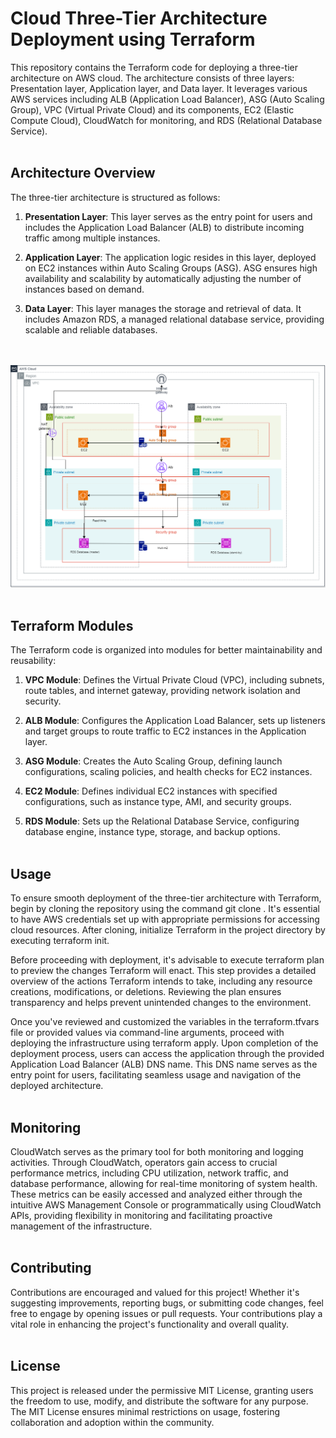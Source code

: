 # Cloud Three-Tier Architecture Deployment using Terraform

This repository contains the Terraform code for deploying a three-tier architecture on AWS cloud. The architecture consists of three layers: Presentation layer, Application layer, and Data layer. It leverages various AWS services including ALB (Application Load Balancer), ASG (Auto Scaling Group), VPC (Virtual Private Cloud) and its components, EC2 (Elastic Compute Cloud), CloudWatch for monitoring, and RDS (Relational Database Service).
<br/><br/>

## Architecture Overview

The three-tier architecture is structured as follows:

1. **Presentation Layer**: This layer serves as the entry point for users and includes the Application Load Balancer (ALB) to distribute incoming traffic among multiple instances.

2. **Application Layer**: The application logic resides in this layer, deployed on EC2 instances within Auto Scaling Groups (ASG). ASG ensures high availability and scalability by automatically adjusting the number of instances based on demand.

3. **Data Layer**: This layer manages the storage and retrieval of data. It includes Amazon RDS, a managed relational database service, providing scalable and reliable databases.
   
<br/><br/>
<img src="3_TIER_DIA.png" alt="Architecture Diagram" width="600">
<br/><br/>

## Terraform Modules

The Terraform code is organized into modules for better maintainability and reusability:

1. **VPC Module**: Defines the Virtual Private Cloud (VPC), including subnets, route tables, and internet gateway, providing network isolation and security.

2. **ALB Module**: Configures the Application Load Balancer, sets up listeners and target groups to route traffic to EC2 instances in the Application layer.

3. **ASG Module**: Creates the Auto Scaling Group, defining launch configurations, scaling policies, and health checks for EC2 instances.

4. **EC2 Module**: Defines individual EC2 instances with specified configurations, such as instance type, AMI, and security groups.

5. **RDS Module**: Sets up the Relational Database Service, configuring database engine, instance type, storage, and backup options.
<br/><br/>

## Usage

To ensure smooth deployment of the three-tier architecture with Terraform, begin by cloning the repository using the command git clone <repository-url>. It's essential to have AWS credentials set up with appropriate permissions for accessing cloud resources. After cloning, initialize Terraform in the project directory by executing terraform init.

Before proceeding with deployment, it's advisable to execute terraform plan to preview the changes Terraform will enact. This step provides a detailed overview of the actions Terraform intends to take, including any resource creations, modifications, or deletions. Reviewing the plan ensures transparency and helps prevent unintended changes to the environment.

Once you've reviewed and customized the variables in the terraform.tfvars file or provided values via command-line arguments, proceed with deploying the infrastructure using terraform apply. Upon completion of the deployment process, users can access the application through the provided Application Load Balancer (ALB) DNS name. This DNS name serves as the entry point for users, facilitating seamless usage and navigation of the deployed architecture.
<br/><br/>

## Monitoring

CloudWatch serves as the primary tool for both monitoring and logging activities. Through CloudWatch, operators gain access to crucial performance metrics, including CPU utilization, network traffic, and database performance, allowing for real-time monitoring of system health. These metrics can be easily accessed and analyzed either through the intuitive AWS Management Console or programmatically using CloudWatch APIs, providing flexibility in monitoring and facilitating proactive management of the infrastructure.
<br/><br/>

## Contributing

Contributions are encouraged and valued for this project! Whether it's suggesting improvements, reporting bugs, or submitting code changes, feel free to engage by opening issues or pull requests. Your contributions play a vital role in enhancing the project's functionality and overall quality.
<br/><br/>

## License

This project is released under the permissive MIT License, granting users the freedom to use, modify, and distribute the software for any purpose. The MIT License ensures minimal restrictions on usage, fostering collaboration and adoption within the community.


